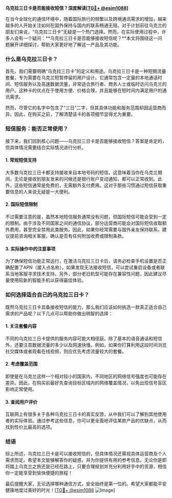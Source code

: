**乌克拉三日卡是否能接收短信？深度解读[[TG💪+ @esim1088](https://t.me/s/esim1088)]**

在当今全球化的通信环境中，随着国际旅行的频繁以及跨境通讯需求的增加，越来越多的人开始关注如何在国外保持与国内的联系畅通无阻。对于计划前往乌克兰的朋友们来说，“乌克拉三日卡”无疑是一个热门选择。然而，在实际使用过程中，许多人会有一个疑问：**乌克拉三日卡是否能够接收短信呢？**本文将围绕这一问题展开详细探讨，帮助大家更好地了解这一产品及其功能。

### 什么是乌克拉三日卡？

首先，我们需要明确“乌克拉三日卡”的定义和用途。乌克拉三日卡是一种短期流量套餐，专为需要在乌克兰短暂停留的用户设计。它通常包含一定量的本地通话时间、短信服务以及高速数据流量，非常适合旅行者、商务人士或临时访问乌克兰的用户。这种卡的优点在于使用方便、价格合理，并且能够在短时间内满足用户的通讯需求。

然而，尽管它的名字中包含了“三日”二字，但其具体功能和服务范围却因运营商而异。因此，在购买之前，了解清楚该卡的各项细节显得尤为重要。

### 短信服务：能否正常使用？

接下来，我们回到核心问题——乌克拉三日卡是否能够接收短信？答案是肯定的，但具体情况需要结合实际情况进行分析。

#### 1. 常规短信支持
大多数乌克拉三日卡都支持接收来自本地号码的短信。这意味着当你在乌克兰期间，无论是接收到朋友发来的问候还是银行账户变动通知，都可以正常收到。此外，这些短信通常是免费的，无需额外支付费用。这对于那些习惯通过短信获取重要信息的人来说无疑是一大便利。

#### 2. 国际短信限制
不过需要注意的是，虽然本地短信服务通常没有问题，但国际短信可能会受到一定的限制。由于涉及不同国家之间的通信协议，部分运营商可能会对国际短信收取额外费用，甚至完全禁用此类服务。因此，如果你经常需要与国外亲友保持联系，建议提前咨询相关客服，确认是否有任何附加收费或限制条款。

#### 3. 实际操作中的注意事项
为了确保短信功能正常运行，在激活乌克拉三日卡后，请务必检查手机设置是否正确配置了APN（接入点名称）。如果发现无法接收短信，可以尝试重启设备或者联系当地客服寻求技术支持。另外，部分老旧机型可能存在兼容性问题，因此建议尽量使用较新的智能手机以获得最佳体验。

### 如何选择适合自己的乌克拉三日卡？

既然乌克拉三日卡具备接收短信的能力，那么我们应该如何挑选一款真正适合自己需求的产品呢？以下几点可以帮助你做出明智的选择：

#### 1. 关注套餐内容
不同的乌克拉三日卡提供的服务内容可能大相径庭。除了基本的语音通话和短信外，还要注意数据流量的多少以及网速快慢。例如，如果你打算利用这段时间浏览社交媒体或者观看在线视频，则应优先考虑流量较大的套餐。

#### 2. 考虑覆盖范围
即使是在乌克兰这样一个相对较小的国家内，不同地区的网络信号强度也可能存在差异。因此，在购买前最好先查询目标区域内的网络覆盖情况，以免出现信号盲区影响正常使用。

#### 3. 查阅用户评价
互联网上有很多关于各种乌克拉三日卡的真实反馈，从中我们可以了解到其他使用者的实际体验。通过参考这些信息，你可以更全面地评估某款产品的优缺点，从而找到性价比最高的选项。

### 结语

综上所述，乌克拉三日卡是可以接收短信的，但具体情况还需视具体运营商及个人需求而定。希望本文能够解答你的疑惑，并为你提供有用的参考信息。无论你是即将踏上乌克兰之旅还是已经在路上，只要合理规划并充分利用好手中的资源，相信你一定能享受到愉快便捷的旅程！

最后提醒大家，无论选择哪种通信方式，安全始终是第一位的。希望大家都能平安健康地度过美好的时光！[[TG💪+ @esim1088](https://t.me/s/esim1088) ![Image](https://i.postimg.cc/4NQfJmqS/Snipaste-2025-05-13-00-14-12.png)]